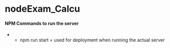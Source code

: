 # nodeExam_Calcu

#### NPM Commands to run the server
* * npm run start = used for deployment when running the actual server